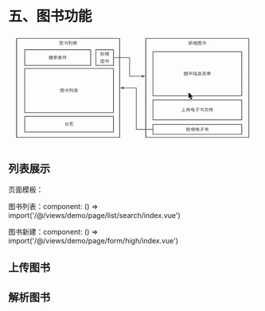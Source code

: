 # 五、图书功能

![alt text](./img/tushuguanli.png)

## 列表展示

页面模板：

图书列表：component: () => import('/@/views/demo/page/list/search/index.vue')

图书新建：component: () => import('/@/views/demo/page/form/high/index.vue')

## 上传图书

## 解析图书
